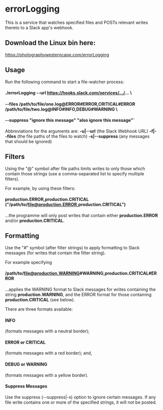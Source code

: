 # errorLogging

This is a service that watches specified files and POSTs relevant writes thereto to a Slack app's webhook.

## Download the Linux bin here:
https://photographywesterncape.com/errorLogging

## Usage
Run the following command to start a file-watcher process:

#### ./errorLogging --url https://hooks.slack.com/services/.../... \
#### --files /path/to/file/one.log@ERROR#ERROR,CRITICAL#ERROR /path/to/file/two.log@INFO#INFO,DEBUG#WARNING \
#### --suppress "ignore this message" "also ignore this message"`

Abbreviations for the arguments are:
**-u|--url** (the Slack Webhook URL)
**-f|--files** (the file paths of the files to watch)
**-s|--suppress** (any messages that should be ignored)

## Filters
Using the "@" symbol after file paths limits writes to only those which contain those strings (use a comma-separated list to specify multiple filters). 

For example, by using these filters: 
#### production.ERROR,production.CRITICAL ("/path/to/file@production.ERROR,production.CRITICAL") 
...the programme will only post writes that contain either **production.ERROR** and/or **production.CRITICAL**.

## Formatting
Use the "#" symbol (after filter strings) to apply formatting to Slack messages (for writes that contain the filter string). 

For example specifying 
#### /path/to/file@production.WARNING#WARNING,production.CRITICAL#ERROR
...applies the WARNING format to Slack messages for writes containing the string **production.WARNING**, and the ERROR format for those containing **production.CRITICAL** (see below).

There are three formats available:

#### INFO 
(formats messages with a neutral border);

#### ERROR or CRITICAL 
(formats messages with a red border); and,

#### DEBUG or WARNING 
(formats messages with a yellow border).

#### Suppress Messages
Use the suppress (--suppress|-s) option to ignore certain messages. If any file write contains one or more of the specified strings, it will not be posted.

